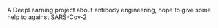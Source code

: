 A DeepLearning project about antibody engineering, hope to give some help to against SARS-Cov-2





